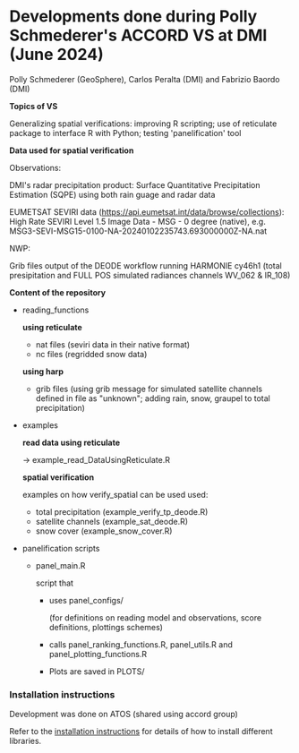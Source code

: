 # Developments done during Polly Schmederer's ACCORD VS at DMI (June 2024)

Polly Schmederer (GeoSphere), Carlos Peralta (DMI) and Fabrizio Baordo (DMI)

**Topics of VS**

Generalizing spatial verifications: improving R scripting; use of reticulate package to interface R with Python; testing 'panelification' tool

**Data used for spatial verification**

Observations:
  
  DMI's radar precipitation product: Surface Quantitative Precipitation Estimation (SQPE) using both rain guage and radar data

  EUMETSAT SEVIRI data (https://api.eumetsat.int/data/browse/collections): High Rate SEVIRI Level 1.5 Image Data - MSG - 0 degree (native), e.g. MSG3-SEVI-MSG15-0100-NA-20240102235743.693000000Z-NA.nat

NWP:

  Grib files output of the DEODE workflow running HARMONIE cy46h1 (total presipitation and FULL POS simulated radiances channels WV_062 & IR_108)

**Content of the repository**

* reading_functions
  
  **using reticulate**
  * nat files (seviri data in their native format)
  * nc  files (regridded snow data)
    
  **using harp**
  * grib files (using grib message for simulated satellite channels defined in file as "unknown";
                adding rain, snow, graupel to total precipitation)

* examples

  **read data using reticulate**
  
  -> example_read_DataUsingReticulate.R 
  
  **spatial verification**
  
  examples on how verify_spatial can be used used:
  * total precipitation (example_verify_tp_deode.R)
  * satellite channels  (example_sat_deode.R)
  * snow cover          (example_snow_cover.R)
    
* panelification scripts
  * panel_main.R
    
    script that
    * uses panel_configs/
      
      (for definitions on reading model and observations, score definitions, plottings schemes)
    * calls panel_ranking_functions.R,
            panel_utils.R and
            panel_plotting_functions.R
    * Plots are saved in PLOTS/
   
     
### Installation instructions

Development was done on ATOS (shared using accord group)

Refer to the [installation instructions](INSTALLATION.md) for details of how to install different libraries.
